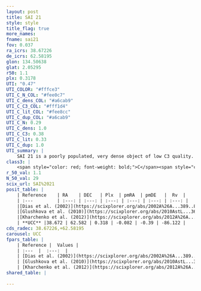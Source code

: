 ```yaml
---
layout: post
title: SAI 21
style: style
title_flag: true
more_names: 
fname: sai21
fov: 0.037
ra_icrs: 38.67226
de_icrs: 62.58195
glon: 134.50638
glat: 2.05295
r50: 1.1
plx: 0.3178
UTI: "0.47"
UTI_COLOR: "#fffce3"
UTI_C_N_COL: "#fee0c7"
UTI_C_dens_COL: "#a6cab9"
UTI_C_C3_COL: "#fff1d4"
UTI_C_lit_COL: "#fee8cc"
UTI_C_dup_COL: "#a6cab9"
UTI_C_N: 0.29
UTI_C_dens: 1.0
UTI_C_C3: 0.38
UTI_C_lit: 0.33
UTI_C_dup: 1.0
UTI_summary: |
    SAI 21 is a poorly populated, very dense object of low C3 quality. It is poorly studied in the literature, with no articles listed in the last 13 years.
class3: |
    <span style="color: red; font-weight: bold;">C</span><span style="color: #FFC300; font-weight: bold;">B</span>
r_50_val: 1.1
N_50_val: 29
scix_url: SAI%2021
posit_table: |
    | Reference    | RA    | DEC   | Plx  | pmRA  | pmDE   |  Rv  |
    | :---         | :---: | :---: | :---: | :---: | :---: | :---: |
    |[Dias et al. (2002)](https://scixplorer.org/abs/2002A%26A...389..871D) | 38.688 | 62.573 | -- | -2.95 | -1.76 | -- |
    |[Glushkova et al. (2010)](https://scixplorer.org/abs/2010AstL...36...75G) | 38.689 | 62.573 | -- | -- | -- | -- |
    |[Kharchenko et al. (2012)](https://scixplorer.org/abs/2012A%26A...543A.156K) | 38.708 | 62.588 | -- | -1.25 | -2.1 | -- |
    | **UCC** |38.672 | 62.582 | 0.318 | -0.082 | -0.39 | -86.122 | 
cds_radec: 38.67226,+62.58195
carousel: UCC
fpars_table: |
    | Reference |  Values |
    | :---  |  :---:  |
    | [Dias et al. (2002)](https://scixplorer.org/abs/2002A%26A...389..871D) | `E(B-V)=0.58, Dist=1860.0, Age=8.5` |
    | [Glushkova et al. (2010)](https://scixplorer.org/abs/2010AstL...36...75G) | `E(B-V)=0.58, Dm=11.35, Age=8.5` |
    | [Kharchenko et al. (2012)](https://scixplorer.org/abs/2012A%26A...543A.156K) | `e_bv=0.65, distance=1900, log_age=8.95` |
shared_table: |
    
---
```

